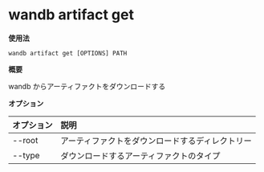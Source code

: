 
# wandb artifact get

**使用法**

`wandb artifact get [OPTIONS] PATH`

**概要**

wandb からアーティファクトをダウンロードする

**オプション**

| **オプション** | **説明** |
| :--- | :--- |
| --root | アーティファクトをダウンロードするディレクトリー |
| --type | ダウンロードするアーティファクトのタイプ |